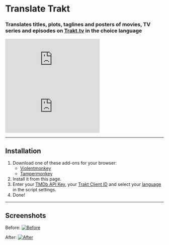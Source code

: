 # Translate Trakt

### Translates titles, plots, taglines and posters of movies, TV series and episodes on [Trakt.tv](https://trakt.tv/) in the choice language

[![Version](https://flat.badgen.net/runkit/iFelix18/userscript-version/Trakt-Userscripts/userscripts/meta/translate-trakt.meta.js)](#)
[![Size](https://flat.badgen.net/badgesize/normal/iFelix18/Trakt-Userscripts/master/userscripts\translate-trakt.user.js)](#)

---

## Installation

1. Download one of these add-ons for your browser:
    - [Violentmonkey](https://violentmonkey.github.io/)
    - [Tampermonkey](https://www.tampermonkey.net/)
2. Install it from this page.
3. Enter your [TMDb API Key](https://developers.themoviedb.org/3/), your [Trakt Client ID](https://trakt.tv/oauth/applications/new) and select your [language](https://developers.themoviedb.org/3/configuration/get-primary-translations) in the script settings.
4. Done!

---

## Screenshots

Before:
[![Before](https://i.imgur.com/ZWn3VJe.png "Before")](#)

After:
[![After](https://i.imgur.com/KuKI4Pt.gif "After")](#)

